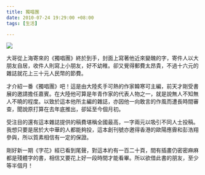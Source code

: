 ```yaml
---
title: 獨唱團
date: 2010-07-24 19:29:00 +08:00
tags: [生活]

---
```


![](https://lh3.googleusercontent.com/blogger_img_proxy/ANbyha0rnWs00kHZVS9tAAxh4WpScjvbxaCZCV_Xh7NnRoiRjWoVpdN_8ykBCllcZhsq7RjGUKpscD6bDk9JDJak179VqKdnIZ-3vu91A6Dn2_SHIY_ZwzotfZnKQrK4mj2bB28iT-mEfWBKohyeoO6mQkQtH9gGnVhnDAxqUKf8ZlZANxTljihDg97BqvE1tA=s0-d)  
  
 大哥從上海寄來的《獨唱團》終於到手，封面上寫著他近來變醜的字，寄件人以大朋友自居，收件人則寫上小朋友，好不幼稚。卻又覺得郵費太昂貴，不過十六元的雜誌就花上三十元人民幣的節費。  
  
 才介紹一番《獨唱團》吧！這是由大陸炙手可熱的作家韓寒可主編，前天才剛受書展的邀請擔任嘉賓。在大陸他可算是年青作家的代表人物之一，就是說無人不知無人不曉的程度。以致於這本他所主編的雜誌，亦因他一向敢言的作風而遭長時間審查，聞說原打算在去年底推出，卻延至今個月初。  
  
 受注目的還有這本雜誌提供的稿費堪稱全國最高，一字兩元以吸引不同人士投稿。我想只要是居於大中華的人都能夠投，這本創刊號亦邀得香港的歐陽應霽和彭浩翔參與，所以質素相信有一定的保證。  
  
 剛好新一期《字花》經已看到尾聲，對這本約有一百二十頁，間有插畫仍密密麻麻都是殘體字的書，相信又要花上好一段時間才能看畢。所以欲借此書的朋友，至少等半個月！  

